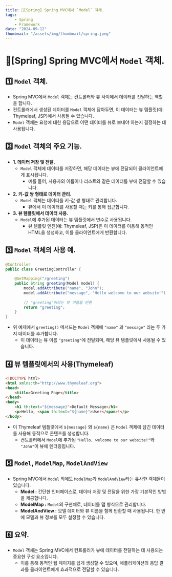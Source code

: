 ```yaml
---
title: 🍃[Spring] Spring MVC에서 `Model` 객체.
tags:
    - Spring
    - Framework
date: "2024-09-12"
thumbnail: "/assets/img/thumbnail/spring.jpeg"
---
```


# 🍃[Spring] Spring MVC에서 `Model` 객체.

## 1️⃣ `Model` 객체.
- Spring MVC에서 `Model` 객체는 컨트롤러와 뷰 사이에서 데이터를 전달하는 역할을 합니다.
- 컨트롤러에서 생성된 데이터를 `Model` 객체에 담아두면, 이 데이터는 뷰 템플릿(예: Thymeleaf, JSP)에서 사용될 수 있습니다.
- `Model` 객체는 요청에 대한 응답으로 어떤 데이터를 뷰로 보내야 하는지 결정하는 데 사용됩니다.

## 2️⃣ `Model` 객체의 주요 기능.
- **1. 데이터 저장 및 전달.**
    - `Model` 객체에 데이터를 저장하면, 해당 데이터는 뷰에 전달되어 클라이언트에게 표시됩니다.
        - 예를 들어, 사용자의 이름이나 리스트와 같은 데이터를 뷰에 전달할 수 있습니다.
- **2. 키-값 쌍 형태로 데이터 관리.**
    - `Model` 객체는 데이터를 키-값 쌍 형태로 관리합니다.
        - 뷰에서 이 데이터를 사용할 때는 키를 통해 접근합니다.
- **3. 뷰 템플릿에서 데이터 사용.**
    - `Model`에 추가된 데이터는 뷰 템플릿에서 변수로 사용됩니다.
        - 뷰 템플릿 엔진(예: Thymeleaf, JSP)은 이 데이터를 이용해 동적인 HTML을 생성하고, 이를 클라이언트에게 반환합니다.

## 3️⃣ `Model` 객체의 사용 예.
```java
@Controller
public class GreetingController {
    
    @GetMapping("/greeting")
    public String greeting(Model model) {
        model.addAttribute("name", "John");
        model.addAttribute("message", "Hello welcome to our website!");
        
        // "greeting"이라는 뷰 이름을 반환
        return "greeting";
    }
}
```

- 위 예제에서 `greeting()` 메서드는 `Model` 객체에 `"name"` 과 `"message"` 라는 두 가지 데이터를 추가합니다.
    - 이 데이터는 뷰 이름 `"greeting"`에 전달되며, 해당 뷰 템플릿에서 사용될 수 있습니다.

## 4️⃣ 뷰 템플릿에서의 사용(Thymeleaf)
```html
<!DOCTYPE html>
<html xmlns:th="http://www.thymeleaf.org">
<head>
    <title>Greeting Page</title>
</head>
<body>
    <h1 th:text="${message}">Default Message</h1>
    <p>Hello, <span th:text="${name}">User</span>!</p>
</body>
```

- 이 Thymeleaf 템플릿에서 `${message}` 와 `${name}` 은 `Model` 객체에 담긴 데이터를 사용해 동적으로 콘텐츠를 생성합니다.
    - 컨트롤러에서 `Model`에 추가된 `"Hello, welcome to our website!"`와 `"John"`이 뷰에 렌더링됩니다.

## 5️⃣ `Model`, `ModelMap`, `ModelAndView`
- Spring MVC에서 `Model` 외에도 `ModelMap`과 `ModelAndView`라는 유사한 객체들이 있습니다.
    - **Model :** 간단한 인터페이스로, 데이터 저장 및 전달을 위한 가장 기본적인 방법을 제공합니다.
    - **ModelMap :** `Model`의 구현체로, 데이터를 맵 형식으로 관리합니다.
    - **ModelAndView :** 모델 데이터와 뷰 이름을 함께 반환할 때 사용됩니다. 한 번에 모델과 뷰 정보를 모두 설정할 수 있습니다.

## 6️⃣ 요약.
- `Model` 객체는 Spring MVC에서 컨트롤러가 뷰에 데이터를 전달하는 데 사용되는 중요한 구성 요소입니다.
    - 이를 통해 동적인 웹 페이지를 쉽게 생성할 수 있으며, 애플리케이션의 응답 결과를 클라이언트에게 효과적으로 전달할 수 있습니다.
